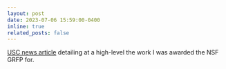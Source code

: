 ```yaml
---
layout: post
date: 2023-07-06 15:59:00-0400
inline: true
related_posts: false
---
```


[USC news article](https://viterbischool.usc.edu/news/2023/07/usc-computer-science-students-awarded-nsf-graduate-research-fellowships/) detailing at a high-level the work I was awarded the NSF GRFP for. 